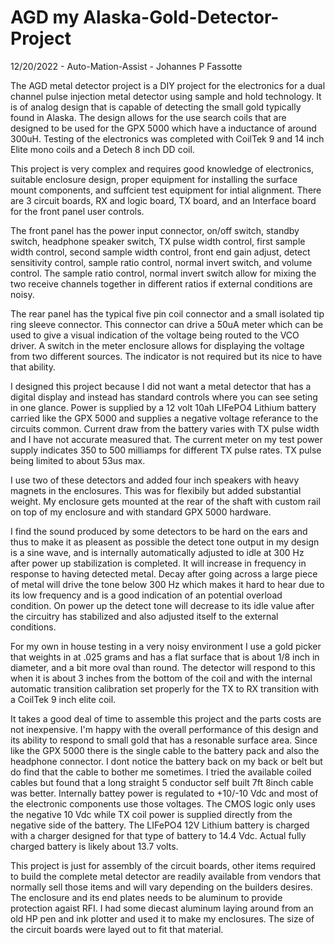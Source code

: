# AGD my Alaska-Gold-Detector-Project

12/20/2022 - Auto-Mation-Assist - Johannes P Fassotte

The AGD metal detector project is a DIY project for the electronics for a dual channel pulse injection metal detector using sample and hold technology. It is of analog design that is capable of detecting the small gold typically found in Alaska. The design allows for the use search coils that are designed to be used for the GPX 5000 which have a inductance of around 300uH. Testing of the electronics was completed with CoilTek 9 and 14 inch Elite mono coils and a Detech 8 inch DD coil.

This project is very complex and requires good knowledge of electronics, suitable enclosure design, proper equipment for installing the surface mount components, and suffcient test equipment for intial alignment. There are 3 circuit boards, RX and logic board, TX board, and an Interface board for the front panel user controls.

The front panel has the power input connector, on/off switch, standby switch, headphone speaker switch, TX pulse width control, first sample width control, second sample width control, front end gain adjust, detect sensitivity control, sample ratio control, normal invert switch, and volume control. The sample ratio control, normal invert switch allow for mixing the two receive channels together in different ratios if external conditions are noisy.

The rear panel has the typical five pin coil connector and a small isolated tip ring sleeve connector. This connector can drive a 50uA meter which can be used to give a visual indication of the voltage being routed to the VCO driver. A switch in the meter enclosure allows for displaying the voltage from two different sources. The indicator is not required but its nice to have that ability.

I designed this project because I did not want a metal detector that has a digital display and instead has standard controls where you can see seting in one glance. Power is supplied by a 12 volt 10ah LIFePO4 Lithium battery carried like the GPX 5000 and supplies a negative voltage referance to the circuits common. Current draw from the battery varies with TX pulse width and I have not accurate measured that. The current meter on my test power supply indicates 350 to 500 milliamps for different TX pulse rates. TX pulse being limited to about 53us max.

I use two of these detectors and added four inch speakers with heavy magnets in the enclosures. This was for flexibily but added substantial weight. My enclosure gets mounted at the rear of the shaft with custom rail on top of my enclosure and with standard GPX 5000 hardware.

I find the sound produced by some detectors to be hard on the ears and thus to make it as pleasent as possible the detect tone output in my design is a sine wave, and is internally automatically adjusted to idle at 300 Hz after power up stabilization is completed. It will increase in frequency in response to having detected metal. Decay after going across a large piece of metal will drive the tone below 300 Hz which makes it hard to hear due to its low frequency and is a good indication of an potential overload condition. On power up the detect tone will decrease to its idle value after the circuitry has stabilized and also adjusted itself to the external conditions.

For my own in house testing in a very noisy environment I use a gold picker that weights in at .025 grams and has a flat surface that is about 1/8 inch in diameter, and a bit more oval than round. The detector will respond to this when it is about 3 inches from the bottom of the coil and with the internal automatic transition calibration set properly for the TX to RX transition with a CoilTek 9 inch elite coil. 

It takes a good deal of time to assemble this project and the parts costs are not inexpensive. I'm happy with the overall performance of this design and its ability to respond to small gold that has a resonable surface area. Since like the GPX 5000 there is the single cable to the battery pack and also the headphone connector. I dont notice the battery back on my back or belt but do find that the cable to bother me sometimes. I tried the available coiled cables but found that a long straight 5 conductor self built 7ft 8inch cable was better. Internally battey power is regulated to +10/-10 Vdc and most of the electronic components use those voltages.  The CMOS logic only uses the negative 10 Vdc while TX coil power is supplied directly from the negative side of the battery. The LIFePO4 12V Lithium battery is charged with a charger designed for that type of battery to 14.4 Vdc. Actual fully charged battery is likely about 13.7 volts.

This project is just for assembly of the circuit boards, other items required to build the complete metal detector are readily available from vendors that normally sell those items and will vary depending on the builders desires. The enclosure and its end plates needs to be aluminum to provide protection agaist RFI. I had some diecast aluminum laying around from an old HP pen and ink plotter and used it to make my enclosures. The size of the circuit boards were layed out to fit that material.

